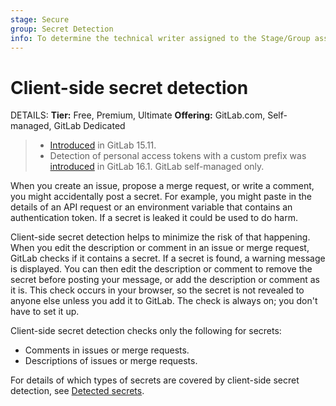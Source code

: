 ```yaml
---
stage: Secure
group: Secret Detection
info: To determine the technical writer assigned to the Stage/Group associated with this page, see https://handbook.gitlab.com/handbook/product/ux/technical-writing/#assignments
---
```


# Client-side secret detection

DETAILS:
**Tier:** Free, Premium, Ultimate
**Offering:** GitLab.com, Self-managed, GitLab Dedicated

> - [Introduced](https://gitlab.com/gitlab-org/gitlab/-/issues/368434) in GitLab 15.11.
> - Detection of personal access tokens with a custom prefix was [introduced](https://gitlab.com/gitlab-org/gitlab/-/issues/411146) in GitLab 16.1. GitLab self-managed only.

When you create an issue, propose a merge request, or write a comment, you might accidentally post a
secret. For example, you might paste in the details of an API request or an environment variable
that contains an authentication token. If a secret is leaked it could be used to do harm.

Client-side secret detection helps to minimize the risk of that happening. When you edit the
description or comment in an issue or merge request, GitLab checks if it contains a secret. If a
secret is found, a warning message is displayed. You can then edit the description or comment to
remove the secret before posting your message, or add the description or comment as it is. This
check occurs in your browser, so the secret is not revealed to anyone else unless you add it to
GitLab. The check is always on; you don't have to set it up.

Client-side secret detection checks only the following for secrets:

- Comments in issues or merge requests.
- Descriptions of issues or merge requests.

For details of which types of secrets are covered by client-side secret detection, see
[Detected secrets](../detected_secrets.md).
